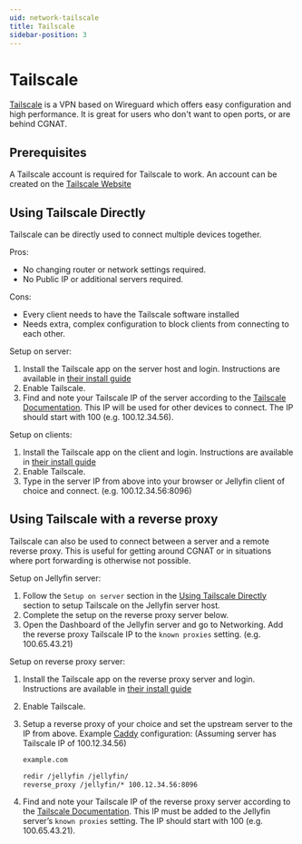 ```yaml
---
uid: network-tailscale
title: Tailscale
sidebar-position: 3
---
```


# Tailscale

[Tailscale](https://tailscale.com) is a VPN based on Wireguard which offers easy configuration and high performance. It is great for users who don't want to open ports, or are behind CGNAT.

## Prerequisites

A Tailscale account is required for Tailscale to work. An account can be created on the [Tailscale Website](https://tailscale.com)

## Using Tailscale Directly

Tailscale can be directly used to connect multiple devices together.

Pros:

- No changing router or network settings required.
- No Public IP or additional servers required.

Cons:

- Every client needs to have the Tailscale software installed
- Needs extra, complex configuration to block clients from connecting to each other.

Setup on server:

1. Install the Tailscale app on the server host and login. Instructions are available in [their install guide](https://tailscale.com/kb/1347/installation)
2. Enable Tailscale.
3. Find and note your Tailscale IP of the server according to the [Tailscale Documentation](https://tailscale.com/kb/1033/ip-and-dns-addresses?tab=linux#finding-your-tailscale-ip-address). This IP will be used for other devices to connect. The IP should start with 100 (e.g. 100.12.34.56).

Setup on clients:

1. Install the Tailscale app on the client and login. Instructions are available in [their install guide](https://tailscale.com/kb/1347/installation)
2. Enable Tailscale.
3. Type in the server IP from above into your browser or Jellyfin client of choice and connect. (e.g. 100.12.34.56:8096)

## Using Tailscale with a reverse proxy

Tailscale can also be used to connect between a server and a remote reverse proxy. This is useful for getting around CGNAT or in situations where port forwarding is otherwise not possible.

Setup on Jellyfin server:

1. Follow the `Setup on server` section in the [Using Tailscale Directly](#using-tailscale-directly) section to setup Tailscale on the Jellyfin server host.
2. Complete the setup on the reverse proxy server below.
3. Open the Dashboard of the Jellyfin server and go to Networking. Add the reverse proxy Tailscale IP to the `known proxies` setting. (e.g. 100.65.43.21)

Setup on reverse proxy server:

1. Install the Tailscale app on the reverse proxy server and login. Instructions are available in [their install guide](https://tailscale.com/kb/1347/installation)
2. Enable Tailscale.
3. Setup a reverse proxy of your choice and set the upstream server to the IP from above. Example [Caddy](./reverse-proxy/caddy) configuration: (Assuming server has Tailscale IP of 100.12.34.56)

   ```txt
   example.com

   redir /jellyfin /jellyfin/
   reverse_proxy /jellyfin/* 100.12.34.56:8096
   ```

4. Find and note your Tailscale IP of the reverse proxy server according to the [Tailscale Documentation](https://tailscale.com/kb/1033/ip-and-dns-addresses?tab=linux#finding-your-tailscale-ip-address). This IP must be added to the Jellyfin server’s `known proxies` setting. The IP should start with 100 (e.g. 100.65.43.21).
